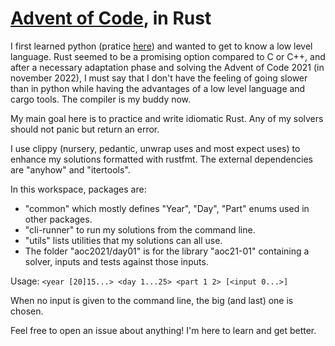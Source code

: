 # [Advent of Code](https://adventofcode.com), in Rust

I first learned python (pratice [here](https://py.checkio.org/user/Phil15/))
and wanted to get to know a low level language.
Rust seemed to be a promising option compared to C or C++, and after a
necessary adaptation phase and solving the Advent of Code 2021 (in november 2022),
I must say that I don't have the feeling of going slower than in python
while having the advantages of a low level language and cargo tools.
The compiler is my buddy now.

My main goal here is to practice and write idiomatic Rust.
Any of my solvers should not panic but return an error.

I use clippy (nursery, pedantic, unwrap uses and most expect uses)
to enhance my solutions formatted with rustfmt.
The external dependencies are "anyhow" and "itertools".

In this workspace, packages are:

- "common" which mostly defines "Year", "Day", "Part" enums used in other packages.
- "cli-runner" to run my solutions from the command line.
- "utils" lists utilities that my solutions can all use.
- The folder "aoc2021/day01" is for the library "aoc21-01"
  containing a solver, inputs and tests against those inputs.

Usage: `<year [20]15...> <day 1...25> <part 1 2> [<input 0...>]`

When no input is given to the command line, the big (and last) one is chosen.

Feel free to open an issue about anything! I'm here to learn and get better.
